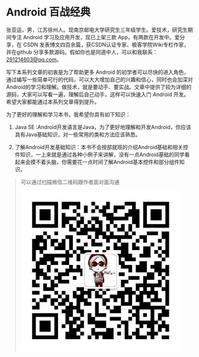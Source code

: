 # Android 百战经典 

张亚运，男，江苏徐州人。现南京邮电大学研究生三年级学生。爱技术，研究生期间专注 Android 学习及应用开发，现已上架三款 App，有两款在开发中。爱分享，在 CSDN 发表博文四百余篇，获CSDN认证专家、极客学院Wiki专栏作家，并在github 分享多款源码。假如你也是同道中人，可以和我联系：291214603@qq.com。

写下本系列文章的初衷是为了帮助更多 Android 的初学者可以尽快的进入角色，通过编写一些简单可行的代码，可以大大增加自己的兴趣和信心，同时也会加深对Android的学习和理解。做技术，就是要动手、要实战。文章中提供了较为详细的源码，大家可以写看一遍，理解后自己动手，这样可以快速入门 Android 开发。希望大家都能通过本系列文章得到提升。

为了更好的理解和学习本书，我希望你具有如下知识：

1. Java SE :Android开发语言是Java，为了更好地理解和开发Android，你应该具有Java基础知识，对一些常用的类和方法应该熟悉。

2. 了解Android开发基础知识：本书不会按部就班的介绍Android基础和相关控件知识，一上来就是通过各种小例子来讲解，没有一点Android基础的同学看起来会摸不着头脑，你需要花一点时间了解Android基本控件和部分组件知识。
 
>可以通过扫描微信二维码跟作者面对面沟通
>
>![](images/weixin.jpg)
   